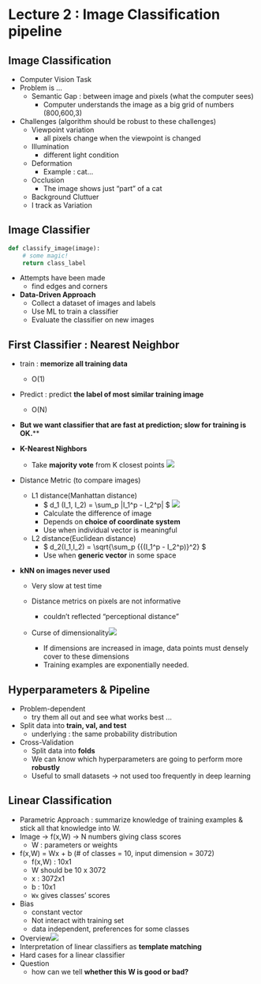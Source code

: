 # Lecture 2 : Image Classification pipeline
## Image Classification
- Computer Vision Task
- Problem is ...
	- Semantic Gap : between image and pixels (what the computer sees)
		- Computer understands the image as a big grid of numbers (800,600,3)
- Challenges (algorithm should be robust to these challenges)
	- Viewpoint variation
		- all pixels change when the viewpoint is changed
	- Illumination
		- different light condition
	- Deformation
		- Example : cat...
	- Occlusion
		- The image shows just “part” of a cat
	- Background Cluttuer
	- I track as Variation

## Image Classifier
```py
def classify_image(image):
	# some magic!
	return class_label
```
- Attempts have been made
	- find edges and corners
- **Data-Driven Approach**
	- Collect a dataset of images and labels
	- Use ML to train a classifier
	- Evaluate the classifier on new images
## First Classifier : **Nearest Neighbor**

- train : **memorize all training data**
	- O(1)
- Predict : predict **the label of most similar training image**
	- O(N)
- **But we want classifier that are fast at prediction; slow for training is OK.****
- **K-Nearest Nighbors**
	- Take **majority vote** from K closest points 
	![](Lecture%202%20%20Image%20Classification%20pipeline/image.png)

- Distance Metric (to compare images)
	- L1 distance(Manhattan distance)
		- $ d_1 (I_1, I_2) = \sum_p |I_1^p - I_2^p| $ ![](Lecture%202%20%20Image%20Classification%20pipeline/image.png)
		- Calculate the difference of image
		- Depends on **choice of coordinate system**
		- Use when individual vector is meaningful
	- L2 distance(Euclidean distance)
		- $ d_2(I_1,I_2) = \sqrt{\sum_p {{(I_1^p - I_2^p)}^2} $
		- Use when **generic vector** in some space
- **kNN on images never used**
	- Very slow at test time
	- Distance metrics on pixels are not informative
		- couldn’t reflected “perceptional distance”
	- Curse of dimensionality![](Lecture%202%20%20Image%20Classification%20pipeline/image.png)

		- If dimensions are increased in image, data points must densely cover to these dimensions
		- Training examples are exponentially needed.

## Hyperparameters & Pipeline
- Problem-dependent
	- try them all out and see what works best ...
- Split data into **train, val, and test**
	- underlying : the same probability distribution
- Cross-Validation
	- Split data into **folds**
	- We can know which hyperparameters are going to perform more **robustly**
	- Useful to small datasets -> not used too frequently in deep learning

## Linear Classification
- Parametric Approach : summarize knowledge of training examples & stick all that knowledge into W.
- Image -> f(x,W) -> N numbers giving class scores
	- W : parameters or weights
- f(x,W) = Wx + b (# of classes = 10, input dimension = 3072)
	- f(x,W) : 10x1
	- W should be 10 x 3072
	- x : 3072x1
	- b : 10x1
	- `Wx` gives classes’ scores
- Bias
	- constant vector
	- Not interact with training set
	- data independent, preferences for some classes
- Overview![](Lecture%202%20%20Image%20Classification%20pipeline/image.png)
- Interpretation of linear classifiers as **template matching**
- Hard cases for a linear classifier
- Question
	- how can we tell **whether this W is good or bad?**
